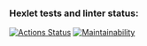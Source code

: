 ### Hexlet tests and linter status:
[![Actions Status](https://github.com/alexclay1001/frontend-project-lvl1/workflows/hexlet-check/badge.svg)](https://github.com/alexclay1001/frontend-project-lvl1/actions)
[![Maintainability](https://api.codeclimate.com/v1/badges/a99a88d28ad37a79dbf6/maintainability)](https://codeclimate.com/github/codeclimate/codeclimate/maintainability)